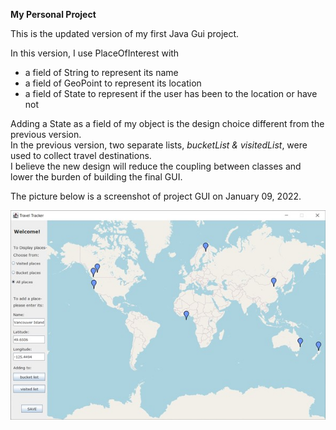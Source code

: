 **My Personal Project**

This is the updated version of my first Java Gui project.   

In this version, I use PlaceOfInterest with
- a field of String to represent its name
- a field of GeoPoint to represent its location
- a field of State to represent if the user has been to the location or have not

Adding a State as a field of my object is the design choice different from the previous version.   
In the previous version, two separate lists, *bucketList & visitedList*, were used to collect travel destinations.  
I believe the new design will reduce the coupling between classes and lower the burden of building the final GUI. 

The picture below is a screenshot of project GUI on January 09, 2022.    
  
  
<img src="TravelApp_2022-01-09.jpg" alt="drawing" width="650"/>
